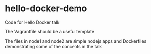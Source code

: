 hello-docker-demo
=================

Code for Hello Docker talk

The Vagrantfile should be a useful template

The files in node1 and node2 are simple nodejs apps and Dockerfiles demonstrating some of the concepts in the talk
